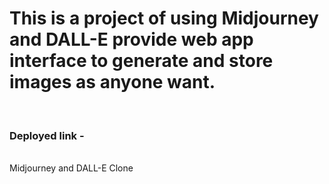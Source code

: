 # This is a project of using Midjourney and DALL-E provide web app interface to generate and store images as anyone want.
<br>
<h3>Deployed link - </h3>
<br>
Midjourney and DALL-E Clone
